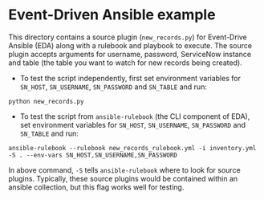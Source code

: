 # Event-Driven Ansible example

This directory contains a source plugin (`new_records.py`) for Event-Drive Ansible (EDA) along with a rulebook and playbook to execute. The source plugin accepts arguments for username, password, ServiceNow instance and table (the table you want to watch for new records being created).

- To test the script independently, first set environment variables for `SN_HOST`, `SN_USERNAME`, `SN_PASSWORD` and `SN_TABLE` and run:
~~~
python new_records.py
~~~

- To test the script from `ansible-rulebook` (the CLI component of EDA), set environment variables for `SN_HOST`, `SN_USERNAME`, `SN_PASSWORD` and `SN_TABLE` and run:
~~~
ansible-rulebook --rulebook new_records_rulebook.yml -i inventory.yml -S . --env-vars SN_HOST,SN_USERNAME,SN_PASSWORD
~~~

In above command, `-S` tells `ansible-rulebook` where to look for source plugins. Typically, these source plugins would be contained within an ansible collection, but this flag works well for testing.
